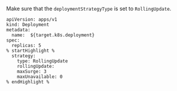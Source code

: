 Make sure that the ```deploymentStrategyType``` is set to
``RollingUpdate``.

```
apiVersion: apps/v1
kind: Deployment
metadata:
  name:  ${target.k8s.deployment}
spec:
  replicas: 5
% startHighlight %
  strategy:
    type: RollingUpdate
    rollingUpdate:
    maxSurge: 3
    maxUnavailable: 0
% endHighlight %

```
